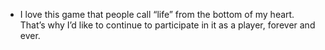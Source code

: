 - I love this game that people call “life” from the bottom of my heart. That’s why I’d like to continue to participate in it as a player, forever and ever.
